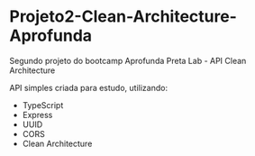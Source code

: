 # Projeto2-Clean-Architecture-Aprofunda
Segundo projeto do bootcamp Aprofunda Preta Lab - API Clean Architecture

API simples criada para estudo, utilizando:

- TypeScript
- Express
- UUID
- CORS
- Clean Architecture